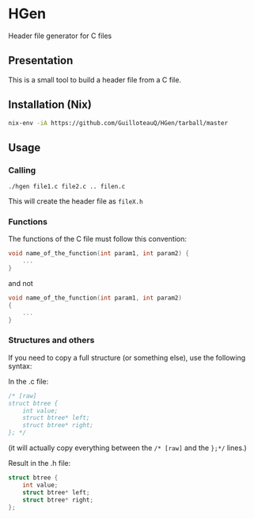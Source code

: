 # HGen

Header file generator for C files

## Presentation

This is a small tool to build a header file from a C file.

## Installation (Nix)

```bash
nix-env -iA https://github.com/GuilloteauQ/HGen/tarball/master
```

## Usage

### Calling

```
./hgen file1.c file2.c .. filen.c
```
This will create the header file as ```fileX.h```

### Functions

The functions of the C file must follow this convention:
```C
void name_of_the_function(int param1, int param2) {
    ...
}
```

and not

```C
void name_of_the_function(int param1, int param2)
{
    ...
}
```

### Structures and others

If you need to copy a full structure (or something else), use the following syntax:

In the .c file:
```C
/* [raw]
struct btree {
    int value;
    struct btree* left;
    struct btree* right;
}; */
```
(it will actually copy everything between the ```/* [raw]``` and the ```};*/``` lines.)

Result in the .h file:
```C
struct btree {
    int value;
    struct btree* left;
    struct btree* right;
};
```

